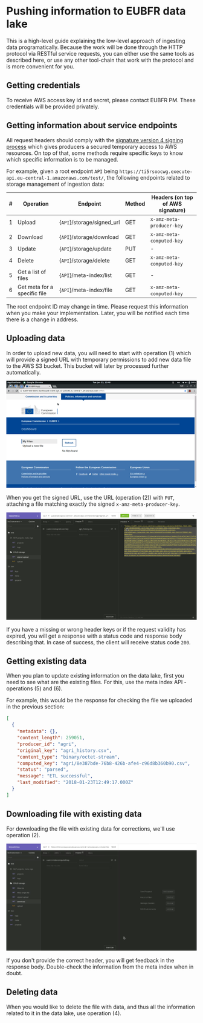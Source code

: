 # Pushing information to EUBFR data lake

This is a high-level guide explaining the low-level approach of ingesting data programatically. Because the work will be done through the HTTP protocol via RESTful service requests, you can either use the same tools as described here, or use any other tool-chain that work with the protocol and is more convenient for you.

## Getting credentials

To receive AWS access key id and secret, please contact EUBFR PM. These credentials will be provided privately.

## Getting information about service endpoints

All request headers should comply with the [signature version 4 signing process](https://docs.aws.amazon.com/general/latest/gr/signature-version-4.html) which gives producers a secured temporary access to AWS resources. On top of that, some methods require specific keys to know which specific information is to be managed.

For example, given a root endpoint `API` being `https://ti5rsoocwg.execute-api.eu-central-1.amazonaws.com/test/`, the following endpoints related to storage management of ingestion data:

| #   | Operation                    | Endpoint                   | Method | Headers (on top of AWS signature) |
| --- | ---------------------------- | -------------------------- | ------ | --------------------------------- |
| 1   | Upload                       | {`API`}/storage/signed_url | GET    | `x-amz-meta-producer-key`         |
| 2   | Download                     | {`API`}/storage/download   | GET    | `x-amz-meta-computed-key`         |
| 3   | Update                       | {`API`}/storage/update     | PUT    | -                                 |
| 4   | Delete                       | {`API`}/storage/delete     | GET    | `x-amz-meta-computed-key`         |
| 5   | Get a list of files          | {`API`}/meta-index/list    | GET    | -                                 |
| 6   | Get meta for a specific file | {`API`}/meta-index/file    | GET    | `x-amz-meta-computed-key`         |

The root endpoint ID may change in time. Please request this information when you make your implementation. Later, you will be notified each time there is a change in address.

## Uploading data

In order to upload new data, you will need to start with operation (1) which will provide a signed URL with temporary permissions to add new data file to the AWS S3 bucket. This bucket will later by processed further automatically.

![Getting a signed upload URL](./assets/signed-upload-flow.gif)

When you get the signed URL, use the URL (operation (2)) with `PUT`, attaching a file matching exactly the signed `x-amz-meta-producer-key`.

![Uploading data from a signed URL](./assets/upload-data.gif)

If you have a missing or wrong header keys or if the request validity has expired, you will get a response with a status code and response body describing that. In case of success, the client will receive status code `200`.

## Getting existing data

When you plan to update existing information on the data lake, first you need to see what are the existing files. For this, use the meta index API - operations (5) and (6).

For example, this would be the response for checking the file we uploaded in the previous section:

```json
[
  {
    "metadata": {},
    "content_length": 259051,
    "producer_id": "agri",
    "original_key": "agri_history.csv",
    "content_type": "binary/octet-stream",
    "computed_key": "agri/8e387bde-76b8-426b-afe4-c96d8b360b90.csv",
    "status": "parsed",
    "message": "ETL successful",
    "last_modified": "2018-01-23T12:49:17.000Z"
  }
]
```

## Downloading file with existing data

For downloading the file with existing data for corrections, we'll use operation (2).

![Download file with existing data](./assets/downloading-data.gif)

If you don't provide the correct header, you will get feedback in the response body. Double-check the information from the meta index when in doubt.

## Deleting data

When you would like to delete the file with data, and thus all the information related to it in the data lake, use operation (4).
